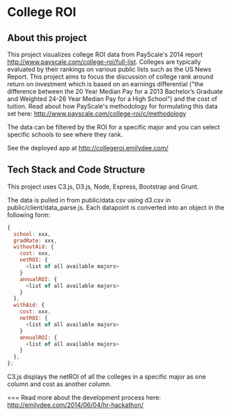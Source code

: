 # College ROI

## About this project
This project visualizes college ROI data from PayScale's 2014 report http://www.payscale.com/college-roi/full-list. Colleges are typically evaluated by their rankings on various public lists such as the US News Report. This project aims to focus the discussion of college rank around return on investment which is based on an earnings differential ("the difference between the 20 Year Median Pay for a 2013 Bachelor’s Graduate and Weighted 24-26 Year Median Pay for a High School") and the cost of tuition. Read about how PayScale's methodology for formulating this data set here: http://www.payscale.com/college-roi/c/methodology

The data can be filtered by the ROI for a specific major and you can select specific schools to see where they rank.

See the deployed app at http://collegeroi.emilydee.com/
<insert screenshots>

## Tech Stack and Code Structure
This project uses C3.js, D3.js, Node, Express, Bootstrap and Grunt.

The data is pulled in from public/data.csv using d3.csv in public/client/data_parse.js. Each datapoint is converted into an object in the following form:
```javascript
{
  school: xxx,
  gradRate: xxx,
  withoutAid: {
    cost: xxx,
    netROI: {
      <list of all available majors>
    }
    annualROI: {
      <list of all available majors>
    }
  },
  withAid: {
    cost: xxx,
    netROI: {
      <list of all available majors>
    }
    annualROI: {
      <list of all available majors>
    }
  },
};
```

C3.js displays the netROI of all the colleges in a specific major as one column and cost as another column.

===
Read more about the development process here: http://emilydee.com/2014/06/04/hr-hackathon/
